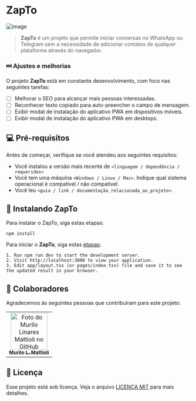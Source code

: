 # **ZapTo**

![image](https://github.com/murilomattioli/ZapTo/assets/44042977/133b41b5-379a-475b-9f45-31f7a9e3767a)
> **ZapTo** é um projeto que permite iniciar conversas no WhatsApp ou Telegram sem a necessidade de adicionar contatos de qualquer plataforma através do navegador.

### ⏭️ Ajustes e melhorias

O projeto **ZapTo** está em constante desenvolvimento, com foco nas seguintes tarefas:
- [ ] Melhorar o SEO para alcançar mais pessoas interessadas.
- [ ] Reconhecer texto copiado para auto-preencher o campo de mensagem.
- [ ] Exibir modal de instalação do aplicativo PWA em dispositivos móveis.
- [ ] Exibir modal de instalação do aplicativo PWA em desktops.
      
## 💻 Pré-requisitos
Antes de começar, verifique se você atendeu aos seguintes requisitos:

* Você instalou a versão mais recente de `<linguagem / dependência / requeridos>`
* Você tem uma máquina `<Windows / Linux / Mac>`. Indique qual sistema operacional é compatível / não compatível.
* Você leu `<guia / link / documentação_relacionada_ao_projeto>`.

## 🚀 Instalando **ZapTo**
Para instalar o ZapTo, siga estas etapas:
```
npm install
```

Para iniciar o **ZapTo**, siga estas [etapas](https://nextjs.org/docs/getting-started/installation#run-the-development-server):
```
1. Run npm run dev to start the development server.
2. Visit http://localhost:3000 to view your application.
3. Edit app/layout.tsx (or pages/index.tsx) file and save it to see the updated result in your browser.
```

## 🤝 Colaboradores
Agradecemos às seguintes pessoas que contribuíram para este projeto:

<table>
  <tr>
    <td align="center">
      <a href="#">
        <img src="https://avatars.githubusercontent.com/u/44042977" width="100px;" alt="Foto do Murilo Linares Mattioli no GitHub"/><br>
        <sub>
          <b>Murilo L. Mattioli</b>
        </sub>
      </a>
    </td>
  </tr>
</table>

## 📝 Licença
Esse projeto está sob licença. Veja o arquivo [LICENÇA MIT](https://github.com/murilomattioli/ZapTo/blob/dev/LICENSE) para mais detalhes.
